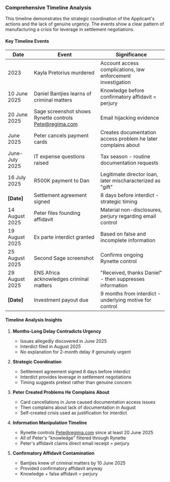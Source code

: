### Comprehensive Timeline Analysis

This timeline demonstrates the strategic coordination of the Applicant's actions and the lack of genuine urgency. The events show a clear pattern of manufacturing a crisis for leverage in settlement negotiations.

#### Key Timeline Events

| Date          | Event                                                     | Significance                                                                 |
|---------------|-----------------------------------------------------------|------------------------------------------------------------------------------|
| 2023          | Kayla Pretorius murdered                                  | Account access complications, law enforcement investigation                   |
| 10 June 2025  | Daniel Bantjies learns of criminal matters                | Knowledge before confirmatory affidavit = perjury                            |
| 20 June 2025  | Sage screenshot shows Rynette controls Pete@regima.com      | Email hijacking evidence                                                     |
| June 2025     | Peter cancels payment cards                               | Creates documentation access problem he later complains about                |
| June-July 2025| IT expense questions raised                               | Tax season - routine documentation requests                                  |
| 16 July 2025  | R500K payment to Dan                                      | Legitimate director loan, later mischaracterized as "gift"                 |
| **[Date]**    | Settlement agreement signed                             | 8 days before interdict - strategic timing                                   |
| 14 August 2025| Peter files founding affidavit                            | Material non-disclosures, perjury regarding email control                    |
| 19 August 2025| Ex parte interdict granted                                | Based on false and incomplete information                                    |
| 25 August 2025| Second Sage screenshot                                    | Confirms ongoing Rynette control                                             |
| 29 August 2025| ENS Africa acknowledges criminal matters                  | "Received, thanks Daniel" - then suppresses information                    |
| **[Date]**    | Investment payout due                                     | 9 months from interdict - underlying motive for control                      |

#### Timeline Analysis Insights

1.  **Months-Long Delay Contradicts Urgency**
    -   Issues allegedly discovered in June 2025
    -   Interdict filed in August 2025
    -   No explanation for 2-month delay if genuinely urgent

2.  **Strategic Coordination**
    -   Settlement agreement signed 8 days before interdict
    -   Interdict provides leverage in settlement negotiations
    -   Timing suggests pretext rather than genuine concern

3.  **Peter Created Problems He Complains About**
    -   Card cancellations in June caused documentation access issues
    -   Then complains about lack of documentation in August
    -   Self-created crisis used as justification for interdict

4.  **Information Manipulation Timeline**
    -   Rynette controls Pete@regima.com since at least 20 June 2025
    -   All of Peter's "knowledge" filtered through Rynette
    -   Peter's affidavit claims direct email receipt = perjury

5.  **Confirmatory Affidavit Contamination**
    -   Bantjies knew of criminal matters by 10 June 2025
    -   Provided confirmatory affidavit anyway
    -   Knowledge + false affidavit = perjury
